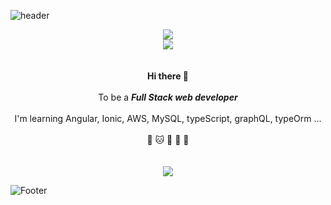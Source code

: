 ![header](https://capsule-render.vercel.app/api?type=waving&color=0:58a6ff,50:064273,100:00ccff&height=150&section=header&text=🌊&nbsp;I'll&nbsp;be&nbsp;on&nbsp;my&nbsp;wave&nbsp;🌊&fontColor=FFFFFF&fontSize=32&&animation=fadeIn&fontAlignY=30&desc=&descAlignY=51&descAlign=62)
<div align='center'>
<img src="https://upload.wikimedia.org/wikipedia/commons/thumb/3/3e/Irises-Vincent_van_Gogh.jpg/800px-Irises-Vincent_van_Gogh.jpg"/>
</div>
<div align='center'>
<img src="https://hits.seeyoufarm.com/api/count/incr/badge.svg?url=https%3A%2F%2Fgithub.com%2Fgjbae1212%2Fhit-counter&count_bg=%23BA2649&title_bg=%231A6B54&icon=linux.svg&icon_color=%23EAE033&title=hits&edge_flat=false"/>
</div>
<br></br>
<div align='center'>
<b>Hi there 👋</b>
<br></br>
<!-- <img align='center' width= '150' src="https://media.giphy.com/media/llPemth4n4BJKtF3jQ/giphy.gif"/><br></br> -->
To be a <b><i>Full Stack web developer</i></b>
<br></br>
I'm learning Angular, Ionic,
AWS, MySQL,
typeScript, graphQL, typeOrm ...
<br></br>
🐶 🐱 🚴‍ 🏃‍ 📱
</div>
<br></br>
<div align='center'>
<img src="https://github-readme-stats.vercel.app/api?username=yeonjaee&show_icons=true&theme=swift"/>
</div>
<!-- <div align='center'>
<img src="https://github-readme-stats.vercel.app/api/top-langs/?username=yeonjaee&theme=swift&exclude_repo=clone-web-scrapper,clone-zoom&hide=Procfile&layout=compact&langs_count=8"/>
</div> -->

![Footer](https://capsule-render.vercel.app/api?type=waving&color=0:00ccff,50:064273,100:58a6ff&height=120&section=footer)
